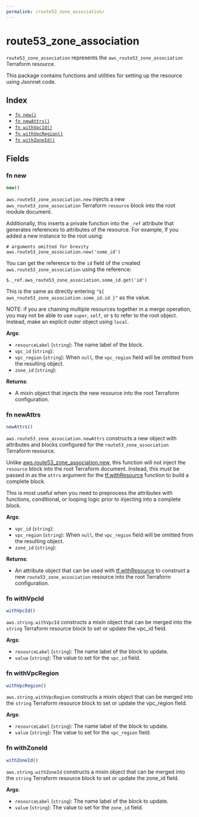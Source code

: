 ```yaml
---
permalink: /route53_zone_association/
---
```


# route53_zone_association

`route53_zone_association` represents the `aws_route53_zone_association` Terraform resource.



This package contains functions and utilities for setting up the resource using Jsonnet code.


## Index

* [`fn new()`](#fn-new)
* [`fn newAttrs()`](#fn-newattrs)
* [`fn withVpcId()`](#fn-withvpcid)
* [`fn withVpcRegion()`](#fn-withvpcregion)
* [`fn withZoneId()`](#fn-withzoneid)

## Fields

### fn new

```ts
new()
```


`aws.route53_zone_association.new` injects a new `aws_route53_zone_association` Terraform `resource`
block into the root module document.

Additionally, this inserts a private function into the `_ref` attribute that generates references to attributes of the
resource. For example, if you added a new instance to the root using:

    # arguments omitted for brevity
    aws.route53_zone_association.new('some_id')

You can get the reference to the `id` field of the created `aws.route53_zone_association` using the reference:

    $._ref.aws_route53_zone_association.some_id.get('id')

This is the same as directly entering `"${ aws_route53_zone_association.some_id.id }"` as the value.

NOTE: if you are chaining multiple resources together in a merge operation, you may not be able to use `super`, `self`,
or `$` to refer to the root object. Instead, make an explicit outer object using `local`.

**Args**:
  - `resourceLabel` (`string`): The name label of the block.
  - `vpc_id` (`string`): 
  - `vpc_region` (`string`):  When `null`, the `vpc_region` field will be omitted from the resulting object.
  - `zone_id` (`string`): 

**Returns**:
- A mixin object that injects the new resource into the root Terraform configuration.


### fn newAttrs

```ts
newAttrs()
```


`aws.route53_zone_association.newAttrs` constructs a new object with attributes and blocks configured for the `route53_zone_association`
Terraform resource.

Unlike [aws.route53_zone_association.new](#fn-route53zoneassociationnew), this function will not inject the `resource`
block into the root Terraform document. Instead, this must be passed in as the `attrs` argument for the
[tf.withResource](https://github.com/tf-libsonnet/core/tree/main/docs#fn-withresource) function to build a complete block.

This is most useful when you need to preprocess the attributes with functions, conditional, or looping logic prior to
injecting into a complete block.

**Args**:
  - `vpc_id` (`string`): 
  - `vpc_region` (`string`):  When `null`, the `vpc_region` field will be omitted from the resulting object.
  - `zone_id` (`string`): 

**Returns**:
  - An attribute object that can be used with [tf.withResource](https://github.com/tf-libsonnet/core/tree/main/docs#fn-withresource) to construct a new `route53_zone_association` resource into the root Terraform configuration.


### fn withVpcId

```ts
withVpcId()
```

`aws.string.withVpcId` constructs a mixin object that can be merged into the `string`
Terraform resource block to set or update the vpc_id field.



**Args**:
  - `resourceLabel` (`string`): The name label of the block to update.
  - `value` (`string`): The value to set for the `vpc_id` field.


### fn withVpcRegion

```ts
withVpcRegion()
```

`aws.string.withVpcRegion` constructs a mixin object that can be merged into the `string`
Terraform resource block to set or update the vpc_region field.



**Args**:
  - `resourceLabel` (`string`): The name label of the block to update.
  - `value` (`string`): The value to set for the `vpc_region` field.


### fn withZoneId

```ts
withZoneId()
```

`aws.string.withZoneId` constructs a mixin object that can be merged into the `string`
Terraform resource block to set or update the zone_id field.



**Args**:
  - `resourceLabel` (`string`): The name label of the block to update.
  - `value` (`string`): The value to set for the `zone_id` field.
